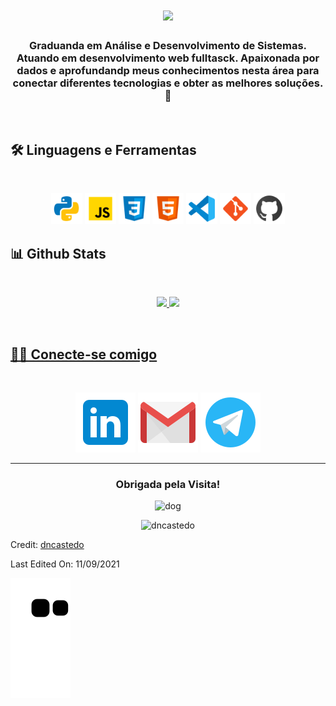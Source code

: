 
<h1 align="center">
<a href="https://github.com/DenverCoder1/readme-typing-svg"><img src="https://readme-typing-svg.herokuapp.com?lines=print(Hello%20World!%20I'm%20Diane!)&center=true&width=500&height=50"></a>
</h1>
<h3 align="center"> 
Graduanda em Análise e Desenvolvimento de Sistemas. Atuando em desenvolvimento web fulltasck. Apaixonada por dados e aprofundandp meus conhecimentos nesta área para conectar diferentes tecnologias e obter as melhores soluções.💓
</h3>

<br>
    
<h2> 🛠️ Linguagens e Ferramentas </h2>

<br>

<p align="center">
<img height="50" width="50" src="https://github.com/dncastedo/dncastedo/blob/main/images/icone-python.svg" alt="python">
<img height="50" width="50" src="https://github.com/dncastedo/dncastedo/blob/main/images/icone-javascript.svg" alt="javascript">
<img height="50" width="50" src="https://github.com/dncastedo/dncastedo/blob/main/images/icone-css3.svg" alt="css3">
<img height="50" width="50" src="https://github.com/dncastedo/dncastedo/blob/main/images/icone-html5.svg" alt="html">
<img height="50" width="50" src="https://github.com/dncastedo/dncastedo/blob/main/images/icone-vscode.svg" alt="vscode">
<img height="50" width="50" src="https://github.com/dncastedo/dncastedo/blob/main/images/icone-git.svg" alt="git">
<img height="50" width="50" src="https://github.com/dncastedo/dncastedo/blob/main/images/icone-github.svg" alt="github">
</p>
      
<h2> 📊 Github Stats </h2>

<br>
<p align="center"> 
<a href="https://github.com/dncastedo">
  <img height="180em" src="https://github-readme-stats.vercel.app/api?username=dncastedo&show_icons=true&theme=jolly&include_all_commits=true&count_private=true"/>
  <img height="180em" src="https://github-readme-stats.vercel.app/api/top-langs/?username=dncastedo&layout=compact&langs_count=7&theme=jolly"/>
</p>
    
<br>

<h2> 🙋🏽 Conecte-se comigo </h2>

<br>

<p align="center">
<a href="https://www.linkedin.com/in/dncastedo/" target="_blank"><img src="https://github.com/dncastedo/dncastedo/blob/main/images/logo-linkedin.svg" alt="linkedin"></a>
<a href = "mailto:dncastedo@gmail.com" target="_blank"><img src="https://github.com/dncastedo/dncastedo/blob/main/images/logo-gmail.svg" alt="gmail"></a>
<a href = "https://t.me/dncastedo" target="_blank"><img src="https://github.com/dncastedo/dncastedo/blob/main/images/logo-telegram.svg" alt="telegram"></a>
</p>
<hr>

<h3 align="center"> Obrigada pela Visita!</h3>
<p align="center">
<img height="70" src="https://emoji.gg/assets/emoji/7889-doge-wink.gif" alt="dog">
</p>
<p align="center">
<img src="https://komarev.com/ghpvc/?username=dncastedo&label=Profile%20views&color=0e75b6&style=plastic" alt="dncastedo"/>
</p>  
<p>Credit: <a href="https://github.com/dncastedo">dncastedo</a></p>
Last Edited On: 11/09/2021

![snake gif](https://github.com/dncastedo/dncastedo/blob/output/github-contribution-grid-snake.svg)
